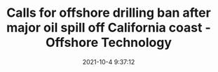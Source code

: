 ---
"title": "Calls for offshore drilling ban after major oil spill off California coast - Offshore Technology"
"date": "2021-10-4 9:37:12"
"feed_name": "GOOGLENEWSDRILLING"
"feed_website": "https://news.google.com/search?q=drilling%2Bincident&hl=en-US&gl=US&ceid=US:en"
"feed_rss": "https://news.google.com/rss/search?q=drilling%2Bincident&hl=en-US&gl=US&ceid=US:en"
"link": "https://www.offshore-technology.com/news/offshore-drilling-ban-major-oil-spill-california/"
"source": "{'href': 'https://www.offshore-technology.com', 'title': 'Offshore Technology'}"
"file": "_posts/2021-1-1-3155da6f18ca9a2d411d88105a5e38931068d0a9.md"
"accident": "0"
"drilling": "0"
"dead": "0"
"injured": "0"
"arrested": "0"
"place": "unknown place"
"where": "unknown site"
"causes": "unknown"
"place_uri": "unknown place"
---
